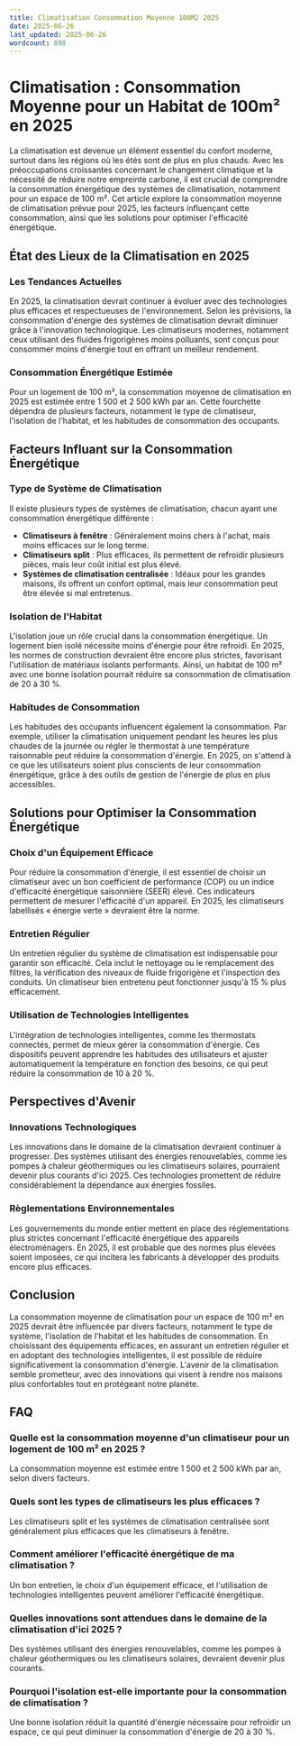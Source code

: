 ```yaml
---
title: Climatisation Consommation Moyenne 100M2 2025
date: 2025-06-26
last_updated: 2025-06-26
wordcount: 898
---
```


# Climatisation : Consommation Moyenne pour un Habitat de 100m² en 2025

La climatisation est devenue un élément essentiel du confort moderne, surtout dans les régions où les étés sont de plus en plus chauds. Avec les préoccupations croissantes concernant le changement climatique et la nécessité de réduire notre empreinte carbone, il est crucial de comprendre la consommation énergétique des systèmes de climatisation, notamment pour un espace de 100 m². Cet article explore la consommation moyenne de climatisation prévue pour 2025, les facteurs influençant cette consommation, ainsi que les solutions pour optimiser l'efficacité énergétique.

## État des Lieux de la Climatisation en 2025

### Les Tendances Actuelles

En 2025, la climatisation devrait continuer à évoluer avec des technologies plus efficaces et respectueuses de l'environnement. Selon les prévisions, la consommation d'énergie des systèmes de climatisation devrait diminuer grâce à l'innovation technologique. Les climatiseurs modernes, notamment ceux utilisant des fluides frigorigènes moins polluants, sont conçus pour consommer moins d'énergie tout en offrant un meilleur rendement.

### Consommation Énergétique Estimée

Pour un logement de 100 m², la consommation moyenne de climatisation en 2025 est estimée entre 1 500 et 2 500 kWh par an. Cette fourchette dépendra de plusieurs facteurs, notamment le type de climatiseur, l'isolation de l'habitat, et les habitudes de consommation des occupants.

## Facteurs Influant sur la Consommation Énergétique

### Type de Système de Climatisation

Il existe plusieurs types de systèmes de climatisation, chacun ayant une consommation énergétique différente :

- **Climatiseurs à fenêtre** : Généralement moins chers à l'achat, mais moins efficaces sur le long terme.
- **Climatiseurs split** : Plus efficaces, ils permettent de refroidir plusieurs pièces, mais leur coût initial est plus élevé.
- **Systèmes de climatisation centralisée** : Idéaux pour les grandes maisons, ils offrent un confort optimal, mais leur consommation peut être élevée si mal entretenus.

### Isolation de l'Habitat

L'isolation joue un rôle crucial dans la consommation énergétique. Un logement bien isolé nécessite moins d'énergie pour être refroidi. En 2025, les normes de construction devraient être encore plus strictes, favorisant l'utilisation de matériaux isolants performants. Ainsi, un habitat de 100 m² avec une bonne isolation pourrait réduire sa consommation de climatisation de 20 à 30 %.

### Habitudes de Consommation

Les habitudes des occupants influencent également la consommation. Par exemple, utiliser la climatisation uniquement pendant les heures les plus chaudes de la journée ou régler le thermostat à une température raisonnable peut réduire la consommation d'énergie. En 2025, on s'attend à ce que les utilisateurs soient plus conscients de leur consommation énergétique, grâce à des outils de gestion de l'énergie de plus en plus accessibles.

## Solutions pour Optimiser la Consommation Énergétique

### Choix d'un Équipement Efficace

Pour réduire la consommation d'énergie, il est essentiel de choisir un climatiseur avec un bon coefficient de performance (COP) ou un indice d'efficacité énergétique saisonnière (SEER) élevé. Ces indicateurs permettent de mesurer l'efficacité d'un appareil. En 2025, les climatiseurs labellisés « énergie verte » devraient être la norme.

### Entretien Régulier

Un entretien régulier du système de climatisation est indispensable pour garantir son efficacité. Cela inclut le nettoyage ou le remplacement des filtres, la vérification des niveaux de fluide frigorigène et l'inspection des conduits. Un climatiseur bien entretenu peut fonctionner jusqu'à 15 % plus efficacement.

### Utilisation de Technologies Intelligentes

L'intégration de technologies intelligentes, comme les thermostats connectés, permet de mieux gérer la consommation d'énergie. Ces dispositifs peuvent apprendre les habitudes des utilisateurs et ajuster automatiquement la température en fonction des besoins, ce qui peut réduire la consommation de 10 à 20 %.

## Perspectives d'Avenir

### Innovations Technologiques

Les innovations dans le domaine de la climatisation devraient continuer à progresser. Des systèmes utilisant des énergies renouvelables, comme les pompes à chaleur géothermiques ou les climatiseurs solaires, pourraient devenir plus courants d'ici 2025. Ces technologies promettent de réduire considérablement la dépendance aux énergies fossiles.

### Règlementations Environnementales

Les gouvernements du monde entier mettent en place des réglementations plus strictes concernant l'efficacité énergétique des appareils électroménagers. En 2025, il est probable que des normes plus élevées soient imposées, ce qui incitera les fabricants à développer des produits encore plus efficaces.

## Conclusion

La consommation moyenne de climatisation pour un espace de 100 m² en 2025 devrait être influencée par divers facteurs, notamment le type de système, l'isolation de l'habitat et les habitudes de consommation. En choisissant des équipements efficaces, en assurant un entretien régulier et en adoptant des technologies intelligentes, il est possible de réduire significativement la consommation d'énergie. L'avenir de la climatisation semble prometteur, avec des innovations qui visent à rendre nos maisons plus confortables tout en protégeant notre planète.

## FAQ

### Quelle est la consommation moyenne d'un climatiseur pour un logement de 100 m² en 2025 ?

La consommation moyenne est estimée entre 1 500 et 2 500 kWh par an, selon divers facteurs.

### Quels sont les types de climatiseurs les plus efficaces ?

Les climatiseurs split et les systèmes de climatisation centralisée sont généralement plus efficaces que les climatiseurs à fenêtre.

### Comment améliorer l'efficacité énergétique de ma climatisation ?

Un bon entretien, le choix d'un équipement efficace, et l'utilisation de technologies intelligentes peuvent améliorer l'efficacité énergétique.

### Quelles innovations sont attendues dans le domaine de la climatisation d'ici 2025 ?

Des systèmes utilisant des énergies renouvelables, comme les pompes à chaleur géothermiques ou les climatiseurs solaires, devraient devenir plus courants.

### Pourquoi l'isolation est-elle importante pour la consommation de climatisation ?

Une bonne isolation réduit la quantité d'énergie nécessaire pour refroidir un espace, ce qui peut diminuer la consommation d'énergie de 20 à 30 %.